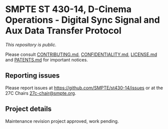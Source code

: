 # SMPTE ST 430-14, D-Cinema Operations - Digital Sync Signal and Aux Data Transfer Protocol

_This repository is public._ 

Please consult [CONTRIBUTING.md](./CONTRIBUTING.md), [CONFIDENTIALITY.md](./CONFIDENTIALITY.md), [LICENSE.md](./LICENSE.md) and [PATENTS.md](./PATENTS.md) for important notices.

## Reporting issues

Please report issues at <https://github.com/SMPTE/st430-14/issues> or at the 27C Chairs <27c-chair@smpte.org>.

## Project details

Maintenance revision project approved, work pending.
